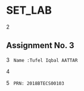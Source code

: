 

# SET_LAB

2 <h2>Assignment No. 3</h1>

3 <code> Name :Tufel Iqbal AATTAR  </code><br />

4 <br />

5 <code> PRN: 2018BTECS00103 </code>
